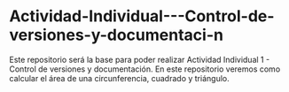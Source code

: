 # Actividad-Individual---Control-de-versiones-y-documentaci-n
Este repositorio será la base para poder realizar Actividad Individual 1 - Control de versiones y documentación.
En este repositorio veremos como calcular el área de una circunferencia, cuadrado y triángulo. 

